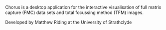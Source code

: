 Chorus is a desktop application for the interactive visualisation of full matrix capture (FMC) data sets and total focussing method (TFM) images.

Developed by Matthew Riding at the University of Strathclyde
